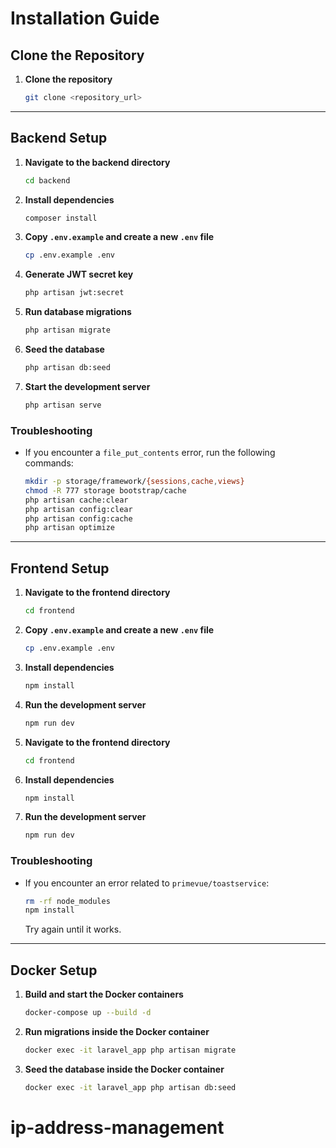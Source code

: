 # Installation Guide

## Clone the Repository

1. **Clone the repository**
   ```sh
   git clone <repository_url>
   ```

---

## Backend Setup

1. **Navigate to the backend directory**
   ```sh
   cd backend
   ```

2. **Install dependencies**
   ```sh
   composer install
   ```

3. **Copy `.env.example` and create a new `.env` file**
   ```sh
   cp .env.example .env
   ```

4. **Generate JWT secret key**
   ```sh
   php artisan jwt:secret
   ```

5. **Run database migrations**
   ```sh
   php artisan migrate
   ```

6. **Seed the database**
   ```sh
   php artisan db:seed
   ```

7. **Start the development server**
   ```sh
   php artisan serve
   ```

### Troubleshooting

- If you encounter a `file_put_contents` error, run the following commands:
  ```sh
  mkdir -p storage/framework/{sessions,cache,views}
  chmod -R 777 storage bootstrap/cache
  php artisan cache:clear
  php artisan config:clear
  php artisan config:cache
  php artisan optimize
  ```

---

## Frontend Setup

1. **Navigate to the frontend directory**
   ```sh
   cd frontend
   ```

2. **Copy `.env.example` and create a new `.env` file**
   ```sh
   cp .env.example .env
   ```

3. **Install dependencies**
   ```sh
   npm install
   ```

4. **Run the development server**
   ```sh
   npm run dev
   ```

1. **Navigate to the frontend directory**
   ```sh
   cd frontend
   ```

2. **Install dependencies**
   ```sh
   npm install
   ```

3. **Run the development server**
   ```sh
   npm run dev
   ```

### Troubleshooting

- If you encounter an error related to `primevue/toastservice`:
  ```sh
  rm -rf node_modules
  npm install
  ```
  Try again until it works.

---

## Docker Setup

1. **Build and start the Docker containers**
   ```sh
   docker-compose up --build -d
   ```

2. **Run migrations inside the Docker container**
   ```sh
   docker exec -it laravel_app php artisan migrate
   ```

3. **Seed the database inside the Docker container**
   ```sh
   docker exec -it laravel_app php artisan db:seed
   ```

# ip-address-management
